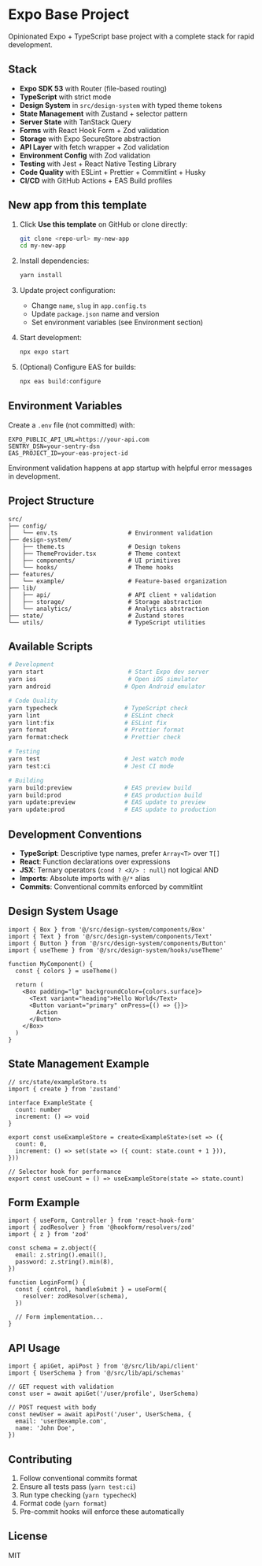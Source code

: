 # Expo Base Project

Opinionated Expo + TypeScript base project with a complete stack for rapid development.

## Stack

- **Expo SDK 53** with Router (file-based routing)
- **TypeScript** with strict mode
- **Design System** in `src/design-system` with typed theme tokens
- **State Management** with Zustand + selector pattern
- **Server State** with TanStack Query
- **Forms** with React Hook Form + Zod validation
- **Storage** with Expo SecureStore abstraction
- **API Layer** with fetch wrapper + Zod validation
- **Environment Config** with Zod validation
- **Testing** with Jest + React Native Testing Library
- **Code Quality** with ESLint + Prettier + Commitlint + Husky
- **CI/CD** with GitHub Actions + EAS Build profiles

## New app from this template

1. Click **Use this template** on GitHub or clone directly:

   ```bash
   git clone <repo-url> my-new-app
   cd my-new-app
   ```

2. Install dependencies:

   ```bash
   yarn install
   ```

3. Update project configuration:
   - Change `name`, `slug` in `app.config.ts`
   - Update `package.json` name and version
   - Set environment variables (see Environment section)

4. Start development:

   ```bash
   npx expo start
   ```

5. (Optional) Configure EAS for builds:
   ```bash
   npx eas build:configure
   ```

## Environment Variables

Create a `.env` file (not committed) with:

```env
EXPO_PUBLIC_API_URL=https://your-api.com
SENTRY_DSN=your-sentry-dsn
EAS_PROJECT_ID=your-eas-project-id
```

Environment validation happens at app startup with helpful error messages in development.

## Project Structure

```
src/
├── config/
│   └── env.ts                    # Environment validation
├── design-system/
│   ├── theme.ts                  # Design tokens
│   ├── ThemeProvider.tsx         # Theme context
│   ├── components/               # UI primitives
│   └── hooks/                    # Theme hooks
├── features/
│   └── example/                  # Feature-based organization
├── lib/
│   ├── api/                      # API client + validation
│   ├── storage/                  # Storage abstraction
│   └── analytics/                # Analytics abstraction
├── state/                        # Zustand stores
└── utils/                        # TypeScript utilities
```

## Available Scripts

```bash
# Development
yarn start                        # Start Expo dev server
yarn ios                          # Open iOS simulator
yarn android                     # Open Android emulator

# Code Quality
yarn typecheck                   # TypeScript check
yarn lint                        # ESLint check
yarn lint:fix                    # ESLint fix
yarn format                      # Prettier format
yarn format:check                # Prettier check

# Testing
yarn test                        # Jest watch mode
yarn test:ci                     # Jest CI mode

# Building
yarn build:preview               # EAS preview build
yarn build:prod                  # EAS production build
yarn update:preview              # EAS update to preview
yarn update:prod                 # EAS update to production
```

## Development Conventions

- **TypeScript**: Descriptive type names, prefer `Array<T>` over `T[]`
- **React**: Function declarations over expressions
- **JSX**: Ternary operators (`cond ? <X/> : null`) not logical AND
- **Imports**: Absolute imports with `@/*` alias
- **Commits**: Conventional commits enforced by commitlint

## Design System Usage

```tsx
import { Box } from '@/src/design-system/components/Box'
import { Text } from '@/src/design-system/components/Text'
import { Button } from '@/src/design-system/components/Button'
import { useTheme } from '@/src/design-system/hooks/useTheme'

function MyComponent() {
  const { colors } = useTheme()

  return (
    <Box padding="lg" backgroundColor={colors.surface}>
      <Text variant="heading">Hello World</Text>
      <Button variant="primary" onPress={() => {}}>
        Action
      </Button>
    </Box>
  )
}
```

## State Management Example

```tsx
// src/state/exampleStore.ts
import { create } from 'zustand'

interface ExampleState {
  count: number
  increment: () => void
}

export const useExampleStore = create<ExampleState>(set => ({
  count: 0,
  increment: () => set(state => ({ count: state.count + 1 })),
}))

// Selector hook for performance
export const useCount = () => useExampleStore(state => state.count)
```

## Form Example

```tsx
import { useForm, Controller } from 'react-hook-form'
import { zodResolver } from '@hookform/resolvers/zod'
import { z } from 'zod'

const schema = z.object({
  email: z.string().email(),
  password: z.string().min(8),
})

function LoginForm() {
  const { control, handleSubmit } = useForm({
    resolver: zodResolver(schema),
  })

  // Form implementation...
}
```

## API Usage

```tsx
import { apiGet, apiPost } from '@/src/lib/api/client'
import { UserSchema } from '@/src/lib/api/schemas'

// GET request with validation
const user = await apiGet('/user/profile', UserSchema)

// POST request with body
const newUser = await apiPost('/user', UserSchema, {
  email: 'user@example.com',
  name: 'John Doe',
})
```

## Contributing

1. Follow conventional commits format
2. Ensure all tests pass (`yarn test:ci`)
3. Run type checking (`yarn typecheck`)
4. Format code (`yarn format`)
5. Pre-commit hooks will enforce these automatically

## License

MIT
